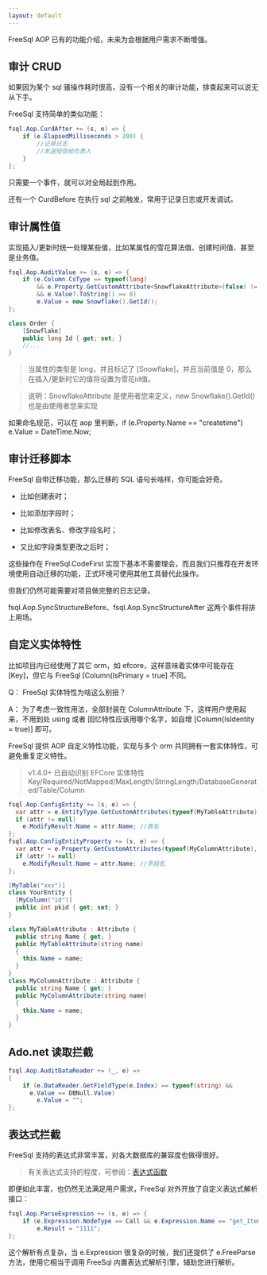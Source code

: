 ```yaml
---
layout: default
---
```


FreeSql AOP 已有的功能介绍，未来为会根据用户需求不断增强。

## 审计 CRUD

如果因为某个 sql 骚操作耗时很高，没有一个相关的审计功能，排查起来可以说无从下手。

FreeSql 支持简单的类似功能：

```csharp
fsql.Aop.CurdAfter += (s, e) => {
	if (e.ElapsedMilliseconds > 200) {
		//记录日志
		//发送短信给负责人
	}
};
```

只需要一个事件，就可以对全局起到作用。

还有一个 CurdBefore 在执行 sql 之前触发，常用于记录日志或开发调试。

## 审计属性值

实现插入/更新时统一处理某些值，比如某属性的雪花算法值、创建时间值、甚至是业务值。

```csharp
fsql.Aop.AuditValue += (s, e) => {
    if (e.Column.CsType == typeof(long) 
        && e.Property.GetCustomAttribute<SnowflakeAttribute>(false) != null
        && e.Value?.ToString() == 0)
        e.Value = new Snowflake().GetId();
};

class Order {
    [Snowflake]
    public long Id { get; set; }
    //...
}
```
> 当属性的类型是 long，并且标记了 [Snowflake]，并且当前值是 0，那么在插入/更新时它的值将设置为雪花id值。

> 说明：SnowflakeAttribute 是使用者您来定义，new Snowflake().GetId() 也是由使用者您来实现

如果命名规范，可以在 aop 里判断，if (e.Property.Name == "createtime") e.Value = DateTime.Now;

## 审计迁移脚本

FreeSql 自带迁移功能，那么迁移的 SQL 语句长啥样，你可能会好奇。

- 比如创建表时；

- 比如添加字段时；

- 比如修改表名、修改字段名时；

- 又比如字段类型更改之后时；

这些操作在 FreeSql.CodeFirst 实现下基本不需要理会，而且我们只推荐在开发环境使用自动迁移的功能，正式环境可使用其他工具替代此操作。

但我们仍然可能需要对项目做完整的日志记录。

fsql.Aop.SyncStructureBefore、fsql.Aop.SyncStructureAfter 这两个事件将排上用场。

## 自定义实体特性

比如项目内已经使用了其它 orm，如 efcore，这样意味着实体中可能存在 [Key]，但它与 FreeSql [Column(IsPrimary = true] 不同。

Q： FreeSql 实体特性为啥这么别扭？

A： 为了考虑一致性用法，全部封装在 ColumnAttribute 下，这样用户使用起来，不用到处 using 或者 回忆特性应该用哪个名字，如自增 [Column(IsIdentity = true)] 即可。

FreeSql 提供 AOP 自定义特性功能，实现与多个 orm 共同拥有一套实体特性，可避免重复定义特性。

> v1.4.0+ 已自动识别 EFCore 实体特性 Key/Required/NotMapped/MaxLength/StringLength/DatabaseGenerated/Table/Column

```csharp
fsql.Aop.ConfigEntity += (s, e) => {
  var attr = e.EntityType.GetCustomAttributes(typeof(MyTableAttribute), false).FirstOrDefault() as MyTableAttribute;
  if (attr != null)
    e.ModifyResult.Name = attr.Name; //表名
};
fsql.Aop.ConfigEntityProperty += (s, e) => {
  var attr = e.Property.GetCustomAttributes(typeof(MyColumnAttribute), false).FirstOrDefault() as MyColumnAttribute;
  if (attr != null)
    e.ModifyResult.Name = attr.Name; //字段名
};

[MyTable("xxx")]
class YourEntity {
  [MyColumn("id")]
  public int pkid { get; set; }
}

class MyTableAttribute : Attribute {
  public string Name { get; }
  public MyTableAttribute(string name)
  {
    this.Name = name;
  }
}
class MyColumnAttribute : Attribute {
  public string Name { get; }
  public MyColumnAttribute(string name)
  {
    this.Name = name;
  }
}
```

## Ado.net 读取拦截

```csharp
fsql.Aop.AuditDataReader += (_, e) =>
{
    if (e.DataReader.GetFieldType(e.Index) == typeof(string) && 
      e.Value == DBNull.Value)
        e.Value = "";
};
```

## 表达式拦截

FreeSql 支持的表达式非常丰富，对各大数据库的兼容度也做得很好。

> 有关表达式支持的程度，可参阅：[表达式函数](expression-function.md)

即便如此丰富，也仍然无法满足用户需求，FreeSql 对外开放了自定义表达式解析接口：

```csharp
fsql.Aop.ParseExpression += (s, e) => {
    if (e.Expression.NodeType == Call && e.Expression.Name == "get_Item")
        e.Result = "1111";
};
```

这个解析有点复杂，当 e.Expression 很复杂的时候，我们还提供了 e.FreeParse 方法，使用它相当于调用 FreeSql 内置表达式解析引擎，辅助您进行解析。

